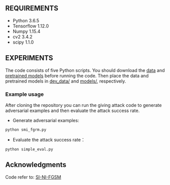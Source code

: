 ## REQUIREMENTS

- Python 3.6.5
- Tensorflow 1.12.0 
- Numpy 1.15.4 
- cv2 3.4.2
- scipy 1.1.0

## EXPERIMENTS

The code consists of five Python scripts. You should download the [data](https://drive.google.com/open?id=1CfobY6i8BfqfWPHL31FKFDipNjqWwAhS) and [pretrained models](https://drive.google.com/open?id=10cFNVEhLpCatwECA6SPB-2g0q5zZyfaw) before running the code. Then place the data and pretrained models in [dev_data/](dev_data) and [models/](models), respectively.

### Example usage

After cloning the repository you can run the giving attack code to generate adversarial examples and then evaluate the attack success rate.

- Generate adversarial examples:

```
python smi_fgrm.py
```

- Evaluate the attack success rate：

```
python simple_eval.py
```

## Acknowledgments

Code refer to: [SI-NI-FGSM](https://github.com/JHL-HUST/SI-NI-FGSM)


